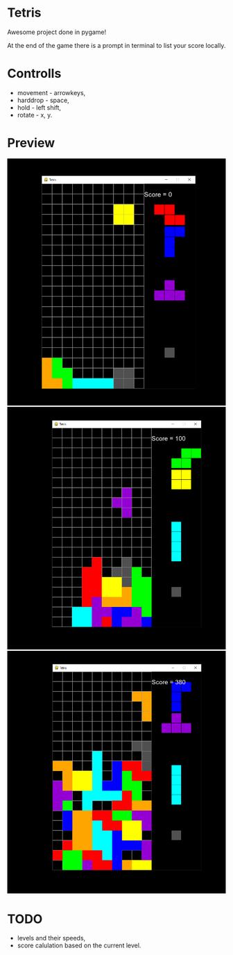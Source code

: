 # Tetris

Awesome project done in pygame!

At the end of the game there is a prompt in terminal to list your score locally.

# Controlls
  * movement - arrowkeys,
  * harddrop - space,
  * hold - left shift,
  * rotate - x, y.
  
 # Preview
 
 ![](img/tet1.png)
 ![](img/tet2.png)
 ![](img/tet3.png)
 
 # TODO
 
  * levels and their speeds,
  * score calulation based on the current level.

